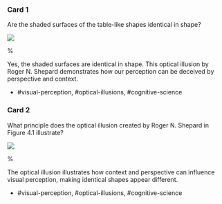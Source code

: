 ### Card 1

Are the shaded surfaces of the table-like shapes identical in shape?

![](https://cdn.mathpix.com/cropped/2024_07_05_6984272003135d7cd6e6g-1.jpg?height=424&width=1100&top_left_y=204&top_left_x=210)

%

Yes, the shaded surfaces are identical in shape. This optical illusion by Roger N. Shepard demonstrates how our perception can be deceived by perspective and context.

- #visual-perception, #optical-illusions, #cognitive-science

### Card 2

What principle does the optical illusion created by Roger N. Shepard in Figure 4.1 illustrate?

![](https://cdn.mathpix.com/cropped/2024_07_05_6984272003135d7cd6e6g-1.jpg?height=424&width=1100&top_left_y=204&top_left_x=210)

%

The optical illusion illustrates how context and perspective can influence visual perception, making identical shapes appear different.

- #visual-perception, #optical-illusions, #cognitive-science
